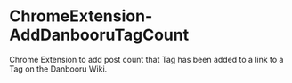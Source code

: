 # ChromeExtension-AddDanbooruTagCount
Chrome Extension to add post count that Tag has been added to a link to a Tag on the Danbooru Wiki.
